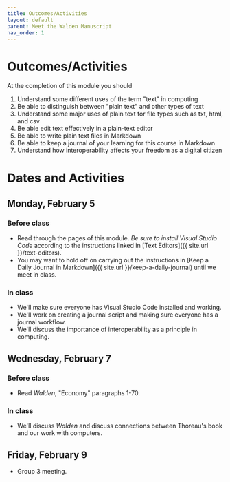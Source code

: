 ```yaml
---
title: Outcomes/Activities
layout: default
parent: Meet the Walden Manuscript
nav_order: 1
---
```

# Outcomes/Activities

At the completion of this module you should

1. Understand some different uses of the term "text" in computing
2. Be able to distinguish between "plain text" and other types of text
3. Understand some major uses of plain text for file types such as txt, html, and csv
3. Be able edit text effectively in a plain-text editor
4. Be able to write plain text files in Markdown
5. Be able to keep a journal of your learning for this course in Markdown
6. Understand how interoperability affects your freedom as a digital citizen

# Dates and Activities

## Monday, February 5

### Before class

- Read through the pages of this module. *Be sure to install Visual Studio Code* according to the instructions linked in [Text Editors]({{ site.url }}/text-editors).
- You may want to hold off on carrying out the instructions in [Keep a Daily Journal in Markdown]({{ site.url }}/keep-a-daily-journal) until we meet in class.

### In class

- We'll make sure everyone has Visual Studio Code installed and working.
- We'll work on creating a journal script and making sure everyone has a journal workflow.
- We'll discuss the importance of interoperability as a principle in computing.

## Wednesday, February 7

### Before class

- Read *Walden*, "Economy" paragraphs 1-70.

### In class

- We'll discuss *Walden* and discuss connections between Thoreau's book and our work with computers.

## Friday, February 9

- Group 3 meeting.